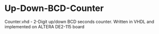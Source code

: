 # Up-Down-BCD-Counter
Counter.vhd  -  2-Digit up/down BCD seconds counter. Written in VHDL and implemented on ALTERA DE2-115 board
